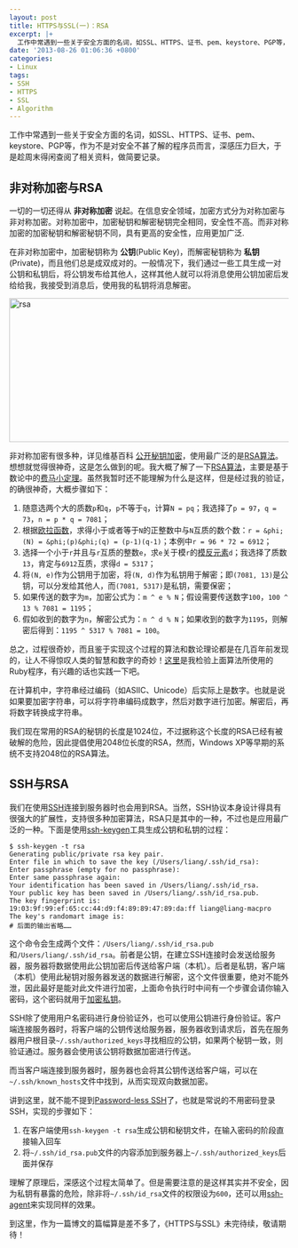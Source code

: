 ```yaml
---
layout: post
title: HTTPS与SSL(一)：RSA
excerpt: |+
  工作中常遇到一些关于安全方面的名词，如SSL、HTTPS、证书、pem、keystore、PGP等，作为不是对安全不甚了解的程序员而言，深感压力巨大，于是趁周末得闲查阅了相关资料，做简要记录。
date: '2013-08-26 01:06:36 +0800'
categories:
- Linux
tags:
- SSH
- HTTPS
- SSL
- Algorithm
---
```

工作中常遇到一些关于安全方面的名词，如SSL、HTTPS、证书、pem、keystore、PGP等，作为不是对安全不甚了解的程序员而言，深感压力巨大，于是趁周末得闲查阅了相关资料，做简要记录。

## 非对称加密与RSA

一切的一切还得从 **非对称加密** 说起。在信息安全领域，加密方式分为对称加密与非对称加密。对称加密中，加密秘钥和解密秘钥完全相同，安全性不高。而非对称加密的加密秘钥和解密秘钥不同，具有更高的安全性，应用更加广泛.

在非对称加密中，加密秘钥称为 **公钥**(Public Key)，而解密秘钥称为 **私钥**(Private)，而且他们总是成双成对的。一般情况下，我们通过一些工具生成一对公钥和私钥后，将公钥发布给其他人，这样其他人就可以将消息使用公钥加密后发给给我，我接受到消息后，使用我的私钥将消息解密。

<a href="https://www.flickr.com/photos/zhlwish/14023088500/" title="Flickr 上 zhlwish 的 rsa"><img src="https://farm3.staticflickr.com/2897/14023088500_da1890e07c_o.png" width="795" height="259" alt="rsa"></a>

非对称加密有很多种，详见维基百科 <a href="http://zh.wikipedia.org/wiki/%E5%85%AC%E5%BC%80%E5%AF%86%E9%92%A5%E5%8A%A0%E5%AF%86">公开秘钥加密</a>，使用最广泛的是<a href="https://zh.wikipedia.org/wiki/RSA%E5%8A%A0%E5%AF%86%E6%BC%94%E7%AE%97%E6%B3%95">RSA算法</a>。
想想就觉得很神奇，这是怎么做到的呢。我大概了解了一下<a href="https://zh.wikipedia.org/wiki/RSA%E5%8A%A0%E5%AF%86%E6%BC%94%E7%AE%97%E6%B3%95">RSA算法</a>，主要是基于数论中的<a href="https://zh.wikipedia.org/wiki/%E8%B4%B9%E9%A9%AC%E5%B0%8F%E5%AE%9A%E7%90%86">费马小定理</a>。虽然我暂时还不能理解为什么是这样，但是经过我的验证，的确很神奇，大概步骤如下：

1. 随意选两个大的质数`p`和`q`，`p`不等于`q`，计算`N = pq`；我选择了`p = 97`，`q = 73`，`n = p * q = 7081`；
2. 根据<a href="https://zh.wikipedia.org/wiki/%E6%AC%A7%E6%8B%89%E5%87%BD%E6%95%B0">欧拉函数</a>，求得小于或者等于`N`的正整数中与`N`互质的数个数：`r = &phi;(N) = &phi;(p)&phi;(q) = (p-1)(q-1)`；本例中`r = 96 * 72 = 6912`；
3. 选择一个小于`r`并且与`r`互质的整数`e`，求`e`关于模`r`的<a href="https://zh.wikipedia.org/wiki/%E6%A8%A1%E5%8F%8D%E5%85%83%E7%B4%A0">模反元素</a>`d`；我选择了质数`13`，肯定与`6912`互质，求得`d = 5317`；
4. 将`(N, e)`作为公钥用于加密，将`(N, d)`作为私钥用于解密；即`(7081, 13)`是公钥，可以分发给其他人，而`(7081, 5317)`是私钥，需要保密；
5. 如果传送的数字为`m`，加密公式为：`m ^ e % N`；假设需要传送数字`100`，`100 ^ 13 % 7081 = 1195`；
6. 假如收到的数字为`n`，解密公式为：`n ^ d % N`；如果收到的数字为`1195`，则解密后得到：`1195 ^ 5317 % 7081 = 100`。

总之，过程很奇妙，而且鉴于实现这个过程的算法和数论理论都是在几百年前发现的，让人不得惊叹人类的智慧和数字的奇妙！<a href="https://gist.github.com/zhlwish/6334261">这里</a>是我检验上面算法所使用的Ruby程序，有兴趣的话也实践一下吧。

在计算机中，字符串经过编码（如ASIIC、Unicode）后实际上是数字。也就是说如果要加密字符串，可以将字符串编码成数字，然后对数字进行加密。解密后，再将数字转换成字符串。

我们现在常用的RSA的秘钥的长度是1024位，不过据称这个长度的RSA已经有被破解的危险，因此提倡使用2048位长度的RSA，然而，Windows XP等早期的系统不支持2048位的RSA算法。

## SSH与RSA

我们在使用<a href="http://zh.wikipedia.org/wiki/Secure_Shell">SSH</a>连接到服务器时也会用到RSA。当然，SSH协议本身设计得具有很强大的扩展性，支持很多种加密算法，RSA只是其中的一种，不过也是应用最广泛的一种。下面是使用<a href="http://en.wikipedia.org/wiki/Ssh-keygen">ssh-keygen</a>工具生成公钥和私钥的过程：

    $ ssh-keygen -t rsa
    Generating public/private rsa key pair.
    Enter file in which to save the key (/Users/liang/.ssh/id_rsa):
    Enter passphrase (empty for no passphrase):
    Enter same passphrase again:
    Your identification has been saved in /Users/liang/.ssh/id_rsa.
    Your public key has been saved in /Users/liang/.ssh/id_rsa.pub.
    The key fingerprint is:
    19:03:9f:99:ef:65:cc:44:d9:f4:89:89:47:89:da:ff liang@liang-macpro
    The key's randomart image is:
    # 后面的输出省略……

这个命令会生成两个文件：`/Users/liang/.ssh/id_rsa.pub`和`/Users/liang/.ssh/id_rsa`。前者是公钥，在建立SSH连接时会发送给服务器，服务器将数据使用此公钥加密后传送给客户端（本机）。后者是私钥，客户端（本机）使用此秘钥对服务器发送的数据进行解密，这个文件很重要，绝对不能外泄，因此最好是能对此文件进行加密，上面命令执行时中间有一个步骤会请你输入密码，这个密码就用于<a href="https://help.github.com/articles/working-with-ssh-key-passphrases">加密私钥</a>。

SSH除了使用用户名密码进行身份验证外，也可以使用公钥进行身份验证。客户端连接服务器时，将客户端的公钥传送给服务器，服务器收到请求后，首先在服务器用户根目录`~/.ssh/authorized_keys`寻找相应的公钥，如果两个秘钥一致，则验证通过。服务器会使用该公钥将数据加密进行传送。

而当客户端连接到服务器时，服务器也会将其公钥传送给客户端，可以在`~/.ssh/known_hosts`文件中找到，从而实现双向数据加密。

讲到这里，就不能不提到<a href="http://rcsg-gsir.imsb-dsgi.nrc-cnrc.gc.ca/documents/internet/node31.html">Password-less SSH</a>了，也就是常说的不用密码登录SSH，实现的步骤如下：

1. 在客户端使用`ssh-keygen -t rsa`生成公钥和秘钥文件，在输入密码的阶段直接输入回车
2. 将`~/.ssh/id_rsa.pub`文件的内容添加到服务器上`~/.ssh/authorized_keys`后面并保存

理解了原理后，深感这个过程太简单了。但是需要注意的是这样其实并不安全，因为私钥有暴露的危险，除非将`~/.ssh/id_rsa`文件的权限设为`600`，还可以用<a href="http://en.wikipedia.org/wiki/Ssh-agent">ssh-agent</a>来实现同样的效果。

到这里，作为一篇博文的篇幅算是差不多了，《HTTPS与SSL》未完待续，敬请期待！
